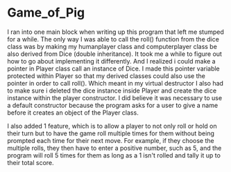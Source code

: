 # Game_of_Pig
I ran into one main block when writing up this program that left me stumped for
a while. The only way I was able to call the roll() function from the dice
class was by making my humanplayer class and computerplayer class be also
derived from Dice (double inheritance). It took me a while to figure out how to
go about implementing it differently. And I realized i could make a pointer in
Player class call an instance of Dice. I made this pointer variable protected
within Player so that my derived classes could also use the pointer in order
to call roll(). Which meant in my virtual destructor I also had to make sure i
deleted the dice instance inside Player and create the dice instance within
the player constructor. I did believe it was necessary to use a default
constructor because the program asks for a user to give a name before it
creates an object of the Player class.

I also added 1 feature, which is to allow a player to not only roll or hold on 
their turn but to have the game roll multiple times for them without being prompted
each time for their next move. For example, if they choose the multiple rolls, 
they then have to enter a positive number, such as 5, and the program will roll 5
times for them as long as a 1 isn't rolled and tally it up to their total score.
